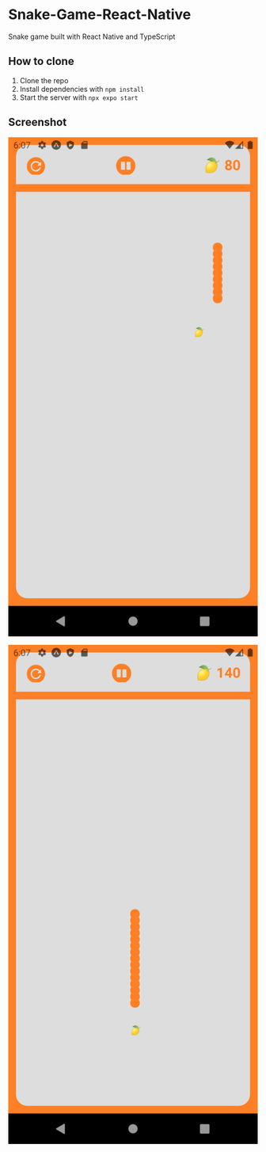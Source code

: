 # Snake-Game-React-Native
Snake game built with React Native and TypeScript

## How to clone

1. Clone the repo
2. Install dependencies with `npm install`
3. Start the server with `npx expo start`



## Screenshot

![Uygulama Ekran Görüntüsü](https://github.com/kaannvarsl/Snake-Game-With-React-Native-main/blob/master/assets/Screenshot_1678979225.png?raw=false)

![Uygulama Ekran Görüntüsü](https://github.com/kaannvarsl/Snake-Game-With-React-Native-main/blob/master/assets/Screenshot_1678979250.png?raw=true)
